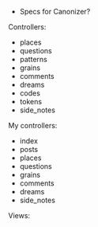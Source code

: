  * Specs for Canonizer?
 
Controllers:

 * places
 * questions
 * patterns
 * grains
 * comments
 * dreams
 * codes
 * tokens
 * side_notes

My controllers:

 * index
 * posts
 * places
 * questions
 * grains
 * comments
 * dreams
 * side_notes

Views:
